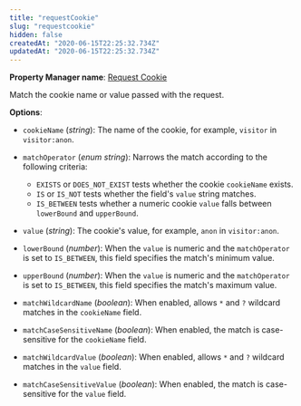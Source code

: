 ```yaml
---
title: "requestCookie"
slug: "requestcookie"
hidden: false
createdAt: "2020-06-15T22:25:32.734Z"
updatedAt: "2020-06-15T22:25:32.734Z"
---
```

__Property Manager name__: [Request Cookie](https://control.akamai.com/wh/CUSTOMER/AKAMAI/en-US/WEBHELP/property-manager/property-manager-help/csh_lookup.html?id=PM_0019)

Match the cookie name or value passed with the request.

__Options__:

- `cookieName` (_string_): The name of the cookie, for example, `visitor` in `visitor:anon`.

- `matchOperator` (_enum string_): Narrows the match according to the following criteria:

    - `EXISTS` or `DOES_NOT_EXIST` tests whether the cookie `cookieName`     exists.
    - `IS` or `IS_NOT` tests whether the field's `value` string     matches.
    - `IS_BETWEEN` tests whether a numeric cookie `value` falls between     `lowerBound` and `upperBound`.

- `value` (_string_): The cookie's value, for example, `anon` in `visitor:anon`.

- `lowerBound` (_number_): When the `value` is numeric and the `matchOperator` is set to `IS_BETWEEN`, this field specifies the match's minimum value.

- `upperBound` (_number_): When the `value` is numeric and the `matchOperator` is set to `IS_BETWEEN`, this field specifies the match's maximum value.

- `matchWildcardName` (_boolean_): When enabled, allows `*` and `?` wildcard matches in the `cookieName` field.

- `matchCaseSensitiveName` (_boolean_): When enabled, the match is case-sensitive for the `cookieName` field.

- `matchWildcardValue` (_boolean_): When enabled, allows `*` and `?` wildcard matches in the `value` field.

- `matchCaseSensitiveValue` (_boolean_): When enabled, the match is case-sensitive for the `value` field.
